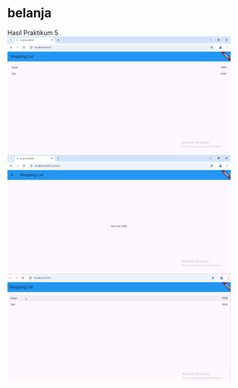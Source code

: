 # belanja

Hasil Praktikum 5
![Screenshot belanja](/images/hasil07_prak5.1.png)
![Screenshot belanja](/images/hasil07_prak5.2.png)
![Screenshot belanja](/images/hasil_belanja.gif)